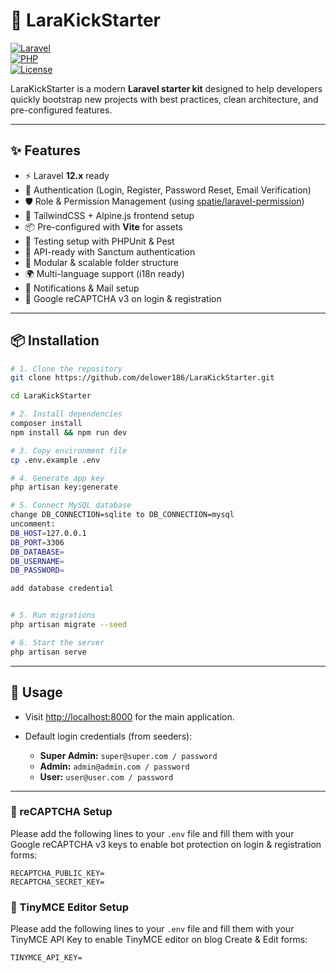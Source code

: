 # 🚀 LaraKickStarter  

[![Laravel](https://img.shields.io/badge/Laravel-11.x-FF2D20?logo=laravel)](https://laravel.com/)  
[![PHP](https://img.shields.io/badge/PHP-8.2-777BB4?logo=php)](https://www.php.net/)  
[![License](https://img.shields.io/badge/License-MIT-green.svg)](LICENSE)  

LaraKickStarter is a modern **Laravel starter kit** designed to help developers quickly bootstrap new projects with best practices, clean architecture, and pre-configured features.  

---

## ✨ Features

- ⚡️ Laravel **12.x** ready  
- 🔑 Authentication (Login, Register, Password Reset, Email Verification)  
- 🛡️ Role & Permission Management (using [spatie/laravel-permission](https://github.com/spatie/laravel-permission))  
- 🎨 TailwindCSS + Alpine.js frontend setup  
- 📦 Pre-configured with **Vite** for assets  
- 🧪 Testing setup with PHPUnit & Pest  
- 🔐 API-ready with Sanctum authentication  
- 📂 Modular & scalable folder structure  
- 🌍 Multi-language support (i18n ready)  
- 📨 Notifications & Mail setup
- 🤖 Google reCAPTCHA v3 on login & registration  

---

## 📦 Installation

```bash
# 1. Clone the repository
git clone https://github.com/delower186/LaraKickStarter.git

cd LaraKickStarter

# 2. Install dependencies
composer install
npm install && npm run dev

# 3. Copy environment file
cp .env.example .env

# 4. Generate app key
php artisan key:generate

# 5. Connect MySQL database
change DB_CONNECTION=sqlite to DB_CONNECTION=mysql
uncomment:
DB_HOST=127.0.0.1
DB_PORT=3306
DB_DATABASE=
DB_USERNAME=
DB_PASSWORD=

add database credential


# 5. Run migrations
php artisan migrate --seed

# 6. Start the server
php artisan serve
```
---

## 📖 Usage

- Visit [http://localhost:8000](http://localhost:8000) for the main application.  

- Default login credentials (from seeders):
  - **Super Admin:** `super@super.com / password`  
  - **Admin:** `admin@admin.com / password`  
  - **User:** `user@user.com / password`

---

### 🔐 reCAPTCHA Setup  

Please add the following lines to your `.env` file and fill them with your Google reCAPTCHA v3 keys to enable bot protection on login & registration forms:

```dotenv
RECAPTCHA_PUBLIC_KEY=
RECAPTCHA_SECRET_KEY=
```

### 🔐 TinyMCE Editor Setup  

Please add the following lines to your `.env` file and fill them with your TinyMCE API Key to enable TinyMCE editor on blog Create & Edit forms:

```dotenv
TINYMCE_API_KEY=
```
